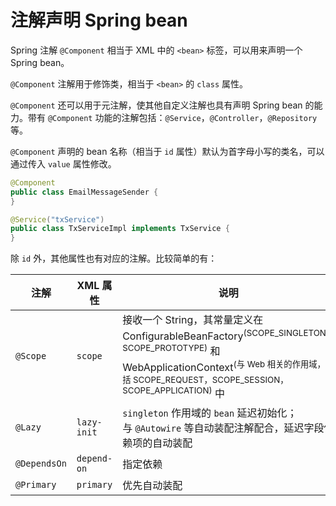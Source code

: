 # 注解声明 Spring bean

Spring 注解 `@Component` 相当于 XML 中的 `<bean>` 标签，可以用来声明一个 Spring bean。

`@Component` 注解用于修饰类，相当于 `<bean>` 的 `class` 属性。

`@Component` 还可以用于元注解，使其他自定义注解也具有声明 Spring bean 的能力。带有 `@Component` 功能的注解包括：`@Service`，`@Controller`，`@Repository` 等。

`@Component` 声明的 bean 名称（相当于 `id` 属性）默认为首字母小写的类名，可以通过传入 `value` 属性修改。

```java
@Component
public class EmailMessageSender {
}
```

```java
@Service("txService")
public class TxServiceImpl implements TxService {
}
```

除 `id` 外，其他属性也有对应的注解。比较简单的有：

|注解|XML 属性|说明|
| -------------------| -------------------| -------------------------------------------------------------------------------------|
|`@Scope`|`scope`|接收一个 String，其常量定义在 ConfigurableBeanFactory<sup>(SCOPE_SINGLETON、SCOPE_PROTOTYPE)</sup> 和 WebApplicationContext<sup>(与 Web 相关的作用域，包括 SCOPE_REQUEST，SCOPE_SESSION，SCOPE_APPLICATION)</sup> 中|
|`@Lazy`|`lazy-init`|`singleton` 作用域的 `bean` 延迟初始化；<br />与 `@Autowire` 等自动装配注解配合，延迟字段依赖项的自动装配<br />|
|`@DependsOn`|`depend-on`|指定依赖|
|`@Primary`|`primary`|优先自动装配|

